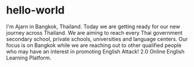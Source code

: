 hello-world
===========

I'm Ajarn in Bangkok, Thailand.
Today we are getting ready for our new journey across Thailand. 
We are aiming to reach every Thai government secondary school,
private schools, universities and language centers. 
Our focus is on Bangkok while we are reaching out 
to other qualified people who may have an interest in promoting
English Attack! 2.0 Online English Learning Platform. 
